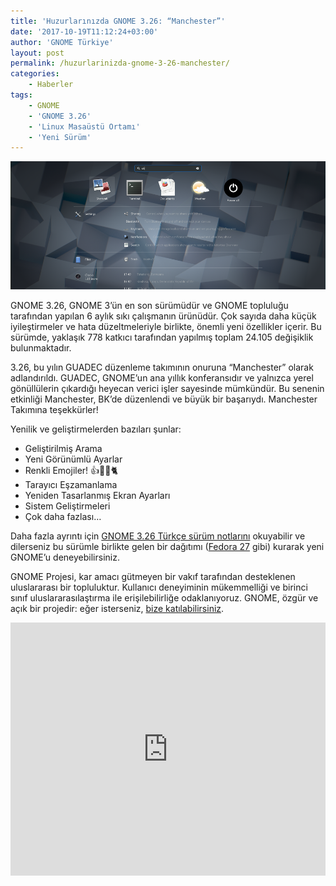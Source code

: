 ```yaml
---
title: 'Huzurlarınızda GNOME 3.26: “Manchester”'
date: '2017-10-19T11:12:24+03:00'
author: 'GNOME Türkiye'
layout: post
permalink: /huzurlarinizda-gnome-3-26-manchester/
categories:
    - Haberler
tags:
    - GNOME
    - 'GNOME 3.26'
    - 'Linux Masaüstü Ortamı'
    - 'Yeni Sürüm'
---
```


![Arama](/media/2023/04/search.png "Arama")

GNOME 3.26, GNOME 3’ün en son sürümüdür ve GNOME topluluğu tarafından yapılan 6 aylık sıkı çalışmanın ürünüdür. Çok sayıda daha küçük iyileştirmeler ve hata düzeltmeleriyle birlikte, önemli yeni özellikler içerir. Bu sürümde, yaklaşık 778 katkıcı tarafından yapılmış toplam 24.105 değişiklik bulunmaktadır.

3.26, bu yılın GUADEC düzenleme takımının onuruna “Manchester” olarak adlandırıldı. GUADEC, GNOME’un ana yıllık konferansıdır ve yalnızca yerel gönüllülerin çıkardığı heyecan verici işler sayesinde mümkündür. Bu senenin etkinliği Manchester, BK’de düzenlendi ve büyük bir başarıydı. Manchester Takımına teşekkürler!

Yenilik ve geliştirmelerden bazıları şunlar:

- Geliştirilmiş Arama
- Yeni Görünümlü Ayarlar
- Renkli Emojiler! 👍💎🍩🐈
- Tarayıcı Eşzamanlama
- Yeniden Tasarlanmış Ekran Ayarları
- Sistem Geliştirmeleri
- Çok daha fazlası…

Daha fazla ayrıntı için [GNOME 3.26 Türkçe sürüm notlarını](https://help.gnome.org/misc/release-notes/3.26/) okuyabilir ve dilerseniz bu sürümle birlikte gelen bir dağıtımı ([Fedora 27](https://getfedora.org/tr/workstation/download/) gibi) kurarak yeni GNOME’u deneyebilirsiniz.

GNOME Projesi, kar amacı gütmeyen bir vakıf tarafından desteklenen uluslararası bir topluluktur. Kullanıcı deneyiminin mükemmelliği ve birinci sınıf uluslararasılaştırma ile erişilebilirliğe odaklanıyoruz. GNOME, özgür ve açık bir projedir: eğer isterseniz, [bize katılabilirsiniz](/cevirilere-nasil-katilirim).

<iframe allow="accelerometer; autoplay; clipboard-write; encrypted-media; gyroscope; picture-in-picture; web-share" allowfullscreen="" frameborder="0" height="405" loading="lazy" src="https://www.youtube.com/embed/PpO4qQWFu8A?feature=oembed" title="Introducing GNOME 3.26 'Manchester'" width="100%"></iframe>